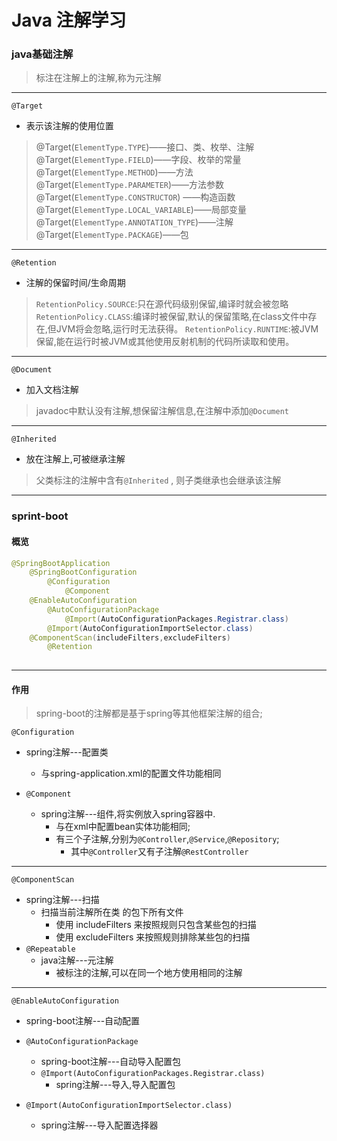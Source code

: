 # Java 注解学习

### java基础注解

> 标注在注解上的注解,称为元注解

***

`@Target` 

- 表示该注解的使用位置

> @Target(`ElementType.TYPE`)——接口、类、枚举、注解
> @Target(`ElementType.FIELD`)——字段、枚举的常量
> @Target(`ElementType.METHOD`)——方法
> @Target(`ElementType.PARAMETER`)——方法参数
> @Target(`ElementType.CONSTRUCTOR`) ——构造函数
> @Target(`ElementType.LOCAL_VARIABLE`)——局部变量
> @Target(`ElementType.ANNOTATION_TYPE`)——注解
> @Target(`ElementType.PACKAGE`)——包

***

`@Retention`

- 注解的保留时间/生命周期

> `RetentionPolicy.SOURCE`:只在源代码级别保留,编译时就会被忽略
> `RetentionPolicy.CLASS`:编译时被保留,默认的保留策略,在class文件中存在,但JVM将会忽略,运行时无法获得。
> `RetentionPolicy.RUNTIME`:被JVM保留,能在运行时被JVM或其他使用反射机制的代码所读取和使用。

***

`@Document`

- 加入文档注解

> javadoc中默认没有注解,想保留注解信息,在注解中添加`@Document`

***

`@Inherited`

- 放在注解上,可被继承注解

> 父类标注的注解中含有`@Inherited` , 则子类继承也会继承该注解

***



### sprint-boot

#### 概览

````java
@SpringBootApplication
	@SpringBootConfiguration
		@Configuration
			@Component
	@EnableAutoConfiguration
		@AutoConfigurationPackage
			@Import(AutoConfigurationPackages.Registrar.class)
		@Import(AutoConfigurationImportSelector.class)
	@ComponentScan(includeFilters,excludeFilters)
		@Retention
		
````

***

#### 作用

> spring-boot的注解都是基于spring等其他框架注解的组合;

`@Configuration`

- spring注解---配置类
  - 与spring-application.xml的配置文件功能相同

- `@Component`
  - spring注解---组件,将实例放入spring容器中.
    - 与在xml中配置bean实体功能相同;
    - 有三个子注解,分别为`@Controller`,`@Service`,`@Repository`;
      - 其中`@Controller`又有子注解`@RestController`

***

`@ComponentScan`

- spring注解---扫描
  - 扫描当前注解所在类 的包下所有文件
    - 使用 includeFilters 来按照规则只包含某些包的扫描
    - 使用 excludeFilters 来按照规则排除某些包的扫描
- `@Repeatable`
  - java注解---元注解
    - 被标注的注解,可以在同一个地方使用相同的注解

***

`@EnableAutoConfiguration`

- spring-boot注解---自动配置

- `@AutoConfigurationPackage`

  - spring-boot注解---自动导入配置包
  - `@Import(AutoConfigurationPackages.Registrar.class)`
    - spring注解---导入,导入配置包

- `@Import(AutoConfigurationImportSelector.class)`

  - spring注解---导入配置选择器

  

